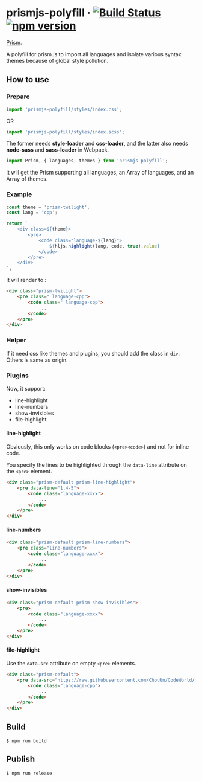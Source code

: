 # prismjs-polyfill &middot; [![Build Status][link1]][link2] [![npm version][link3]][link4]

[Prism][prismjs].

A polyfill for prism.js to import all languages and isolate various syntax themes because of global style pollution.

## How to use

### Prepare

```jsx
import 'prismjs-polyfill/styles/index.css';
```
OR
```jsx
import 'prismjs-polyfill/styles/index.scss';
```
The former needs **style-loader** and **css-loader**,
and the latter also needs **node-sass** and **sass-loader** in Webpack.

```jsx
import Prism, { languages, themes } from 'prismjs-polyfill';
```
It will get the Prism supporting all languages, an Array of languages, and an Array of themes.


### Example

```jsx
const theme = 'prism-twilight';
const lang = 'cpp';

return `
    <div class=${theme}>
        <pre>
            <code class="language-${lang}">
                ${hljs.highlight(lang, code, true).value}
            </code>
        </pre>
    </div>
`;
```
It will render to :
```html
<div class="prism-twilight">
    <pre class=" language-cpp">
        <code class=" language-cpp">
            ...
        </code>
    </pre>
</div>
```

### Helper

If it need css like themes and plugins, you should add the class in `div`.  
Others is same as origin.

### Plugins

Now, it support: 

* line-highlight
* line-numbers
* show-invisibles
* file-highlight

#### line-highlight

Obviously, this only works on code blocks (`<pre><code>`) and not for inline code.

You specify the lines to be highlighted through the `data-line` attribute on the `<pre>` element.

```html
<div class="prism-default prism-line-highlight">
    <pre data-line="1,4-5">
        <code class="language-xxxx">
            ...
        </code>
    </pre>
</div>
```

#### line-numbers

```html
<div class="prism-default prism-line-numbers">
    <pre class="line-numbers">
        <code class="language-xxxx">
            ...
        </code>
    </pre>
</div>
```

#### show-invisibles

```html
<div class="prism-default prism-show-invisibles">
    <pre>
        <code class="language-xxxx">
            ...
        </code>
    </pre>
</div>
```

#### file-highlight

Use the `data-src` attribute on empty `<pre>` elements.

```html
<div class="prism-default">
    <pre data-src="https://raw.githubusercontent.com/ChouUn/CodeWorld/master/History/zucc/zucc1647.cpp">
        <code class="language-cpp">
            ...
        </code>
    </pre>
</div>
```

## Build

```shell
$ npm run build 
```

## Publish

```shell
$ npm run release
```

[link1]:   https://travis-ci.org/ChouUn/prismjs-polyfill.svg?branch=master
[link2]:   https://travis-ci.org/ChouUn/prismjs-polyfill
[link3]:   https://img.shields.io/npm/v/prismjs-polyfill.svg?style=flat
[link4]:   https://www.npmjs.com/package/prismjs-polyfill
[prismjs]: http://prismjs.com/